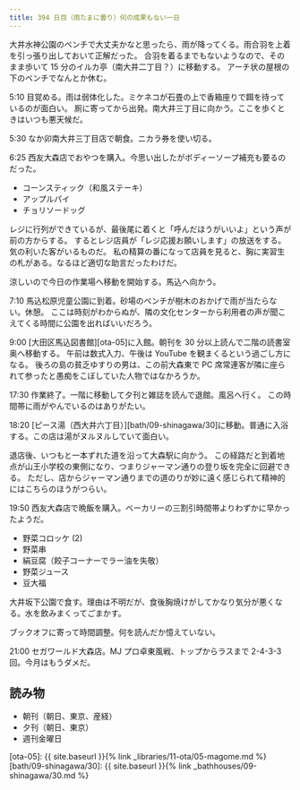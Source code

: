 ```yaml
---
title: 394 日目（雨たまに曇り）何の成果もない一日
---
```


大井水神公園のベンチで大丈夫かなと思ったら、雨が降ってくる。雨合羽を上着を引っ張り出しておいて正解だった。
合羽を着るまでもないようなので、そのまま歩いて 15 分のイルカ亭（南大井二丁目？）に移動する。
アーチ状の屋根の下のベンチでなんとか休む。

5:10 目覚める。雨は弱体化した。ミケネコが石畳の上で香箱座りで餌を待っているのが面白い。
厠に寄ってから出発。南大井三丁目に向かう。ここを歩くときはいつも悪天候だ。

5:30 なか卯南大井三丁目店で朝食。ニカラ券を使い切る。

6:25 西友大森店でおやつを購入。今思い出したがボディーソープ補充も要るのだった。

* コーンスティック（和風ステーキ）
* アップルパイ
* チョリソードッグ

レジに行列ができているが、最後尾に着くと「呼んだほうがいいよ」という声が前の方からする。
するとレジ店員が「レジ応援お願いします」の放送をする。気の利いた客がいるものだ。
私の精算の番になって店員を見ると、胸に実習生の札がある。なるほど適切な助言だったわけだ。

涼しいので今日の作業場へ移動を開始する。馬込へ向かう。

7:10 馬込松原児童公園に到着。砂場のベンチが樹木のおかげで雨が当たらない。休憩。
ここは時刻がわからぬが、隣の文化センターから利用者の声が聞こえてくる時間に公園を出ればいいだろう。

9:00 [大田区馬込図書館][ota-05]に入館。朝刊を 30 分以上読んで二階の読書室奥へ移動する。
午前は数式入力、午後は YouTube を観まくるという過ごし方になる。
後ろの島の貧乏ゆすりの男は、この前大森東で PC 席常連客が隣に座られて参ったと愚痴をこぼしていた人物ではなかろうか。

17:30 作業終了。一階に移動して夕刊と雑誌を読んで退館。風呂へ行く。
この時間帯に雨がやんでいるのはありがたい。

18:20 [ピース湯（西大井六丁目）][bath/09-shinagawa/30]に移動。普通に入浴する。この店は湯がヌルヌルしていて面白い。

退店後、いつもと一本ずれた道を沿って大森駅に向かう。
この経路だと到着地点が山王小学校の東側になり、つまりジャーマン通りの登り坂を完全に回避できる。
ただし、店からジャーマン通りまでの道のりが妙に遠く感じられて精神的にはこちらのほうがつらい。

19:50 西友大森店で晩飯を購入。ベーカリーの三割引時間帯よりわずかに早かったようだ。

* 野菜コロッケ (2)
* 野菜串
* 絹豆腐（餃子コーナーでラー油を失敬）
* 野菜ジュース
* 豆大福

大井坂下公園で食す。理由は不明だが、食後胸焼けがしてかなり気分が悪くなる。水を飲みまくってごまかす。

ブックオフに寄って時間調整。何を読んだか憶えていない。

21:00 セガワールド大森店。MJ プロ卓東風戦、トップからラスまで 2-4-3-3 回。今月はもうダメだ。

## 読み物

* 朝刊（朝日、東京、産経）
* 夕刊（朝日、東京）
* 週刊金曜日

[ota-05]: {{ site.baseurl }}{% link _libraries/11-ota/05-magome.md %}
[bath/09-shinagawa/30]: {{ site.baseurl }}{% link _bathhouses/09-shinagawa/30.md %}

